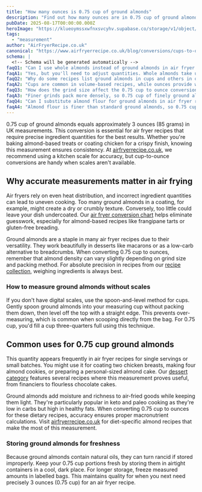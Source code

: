 ```yaml
---
title: "How many ounces is 0.75 cup of ground almonds"
description: "Find out how many ounces are in 0.75 cup of ground almonds for perfect air fryer recipes. Get accurate UK conversions now!"
pubDate: 2025-08-17T00:00:00.000Z
heroImage: "https://klueoymssxwfnxsvcyhv.supabase.co/storage/v1/object/public/Shmucket/how-many-ounces-is-0-75-cup-ground-almonds.webp"
tags:
  - "measurement"
author: "AirFryerRecipe.co.uk"
canonical: "https://www.airfryerrecipe.co.uk/blog/conversions/cups-to-ounces/how-many-ounces-is-0-75-cup-ground-almonds"
schema: |
  <!-- Schema will be generated automatically -->
faqQ1: "Can I use whole almonds instead of ground almonds in air fryer recipes?"
faqA1: "Yes, but you'll need to adjust quantities. Whole almonds take up more space than ground, so 0.75 cup of whole almonds yields more than 3 ounces when ground. For accuracy, weigh whole almonds before grinding or use our conversion chart at <a href=https://www.airfryerrecipe.co.uk/air-fryer-conversion-chart>airfryerrecipe.co.uk</a>."
faqQ2: "Why do some recipes list ground almonds in cups and others in ounces?"
faqA2: "Cups are common in volume-based recipes, while ounces provide weight accuracy. American recipes often use cups, while UK recipes prefer grams or ounces. For air frying, weight measurements (ounces) often give more consistent results as they account for ingredient density variations."
faqQ3: "How does the grind size affect the 0.75 cup to ounce conversion?"
faqA3: "Finer grinds pack more densely, so 0.75 cup of finely ground almonds may weigh slightly more than coarsely ground. For critical recipes like macarons, always weigh your almonds after grinding for perfect results. Our <a href=https://www.airfryerrecipe.co.uk/recipes>recipe section</a> specifies grind size where it matters."
faqQ4: "Can I substitute almond flour for ground almonds in air fryer recipes?"
faqA4: "Almond flour is finer than standard ground almonds, so 0.75 cup may weigh slightly less. For best results in air fryer baking, use the type specified in the recipe. Check our <a href=https://www.airfryerrecipe.co.uk/recipe-category/cakes>cake recipes</a> for guidance on when to use each type."
---
```

<p>0.75 cup of ground almonds equals approximately 3 ounces (85 grams) in UK measurements. This conversion is essential for air fryer recipes that require precise ingredient quantities for the best results. Whether you're baking almond-based treats or coating chicken for a crispy finish, knowing this measurement ensures consistency. At <a href=https://www.airfryerrecipe.co.uk/>airfryerrecipe.co.uk</a>, we recommend using a kitchen scale for accuracy, but cup-to-ounce conversions are handy when scales aren't available.</p>  

<h2>Why accurate measurements matter in air frying</h2>  
<p>Air fryers rely on even heat distribution, and incorrect ingredient quantities can lead to uneven cooking. Too many ground almonds in a coating, for example, might create a dry or crumbly texture. Conversely, too little could leave your dish undercoated. Our <a href=https://www.airfryerrecipe.co.uk/air-fryer-conversion-chart>air fryer conversion chart</a> helps eliminate guesswork, especially for almond-based recipes like frangipane tarts or gluten-free breading.</p>  

<p>Ground almonds are a staple in many air fryer recipes due to their versatility. They work beautifully in desserts like macarons or as a low-carb alternative to breadcrumbs. When converting 0.75 cup to ounces, remember that almond density can vary slightly depending on grind size and packing method. For absolute precision in recipes from our <a href=https://www.airfryerrecipe.co.uk/recipes>recipe collection</a>, weighing ingredients is always best.</p>  

<h3>How to measure ground almonds without scales</h3>  
<p>If you don't have digital scales, use the spoon-and-level method for cups. Gently spoon ground almonds into your measuring cup without packing them down, then level off the top with a straight edge. This prevents over-measuring, which is common when scooping directly from the bag. For 0.75 cup, you'd fill a cup three-quarters full using this technique.</p>  

<h2>Common uses for 0.75 cup ground almonds</h2>  
<p>This quantity appears frequently in air fryer recipes for single servings or small batches. You might use it for coating two chicken breasts, making four almond cookies, or preparing a personal-sized almond cake. Our <a href=https://www.airfryerrecipe.co.uk/recipe-category/dessert>dessert category</a> features several recipes where this measurement proves useful, from financiers to flourless chocolate cakes.</p>  

<p>Ground almonds add moisture and richness to air-fried goods while keeping them light. They're particularly popular in keto and paleo cooking as they're low in carbs but high in healthy fats. When converting 0.75 cup to ounces for these dietary recipes, accuracy ensures proper macronutrient calculations. Visit <a href=https://www.airfryerrecipe.co.uk/>airfryerrecipe.co.uk</a> for diet-specific almond recipes that make the most of this measurement.</p>  

<h3>Storing ground almonds for freshness</h3>  
<p>Because ground almonds contain natural oils, they can turn rancid if stored improperly. Keep your 0.75 cup portions fresh by storing them in airtight containers in a cool, dark place. For longer storage, freeze measured amounts in labelled bags. This maintains quality for when you next need precisely 3 ounces (0.75 cup) for an air fryer recipe.</p>
